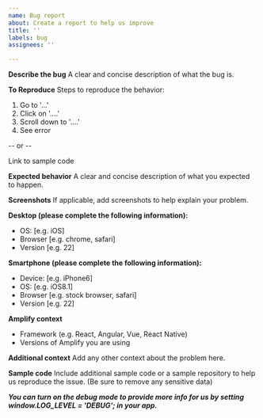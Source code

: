 ```yaml
---
name: Bug report
about: Create a report to help us improve
title: ''
labels: bug
assignees: ''

---
```


**Describe the bug**
A clear and concise description of what the bug is.

**To Reproduce**
Steps to reproduce the behavior:

1. Go to '...'
2. Click on '....'
3. Scroll down to '....'
4. See error

-- or --

Link to sample code

**Expected behavior**
A clear and concise description of what you expected to happen.

**Screenshots**
If applicable, add screenshots to help explain your problem.

**Desktop (please complete the following information):**

- OS: [e.g. iOS]
- Browser [e.g. chrome, safari]
- Version [e.g. 22]

**Smartphone (please complete the following information):**

- Device: [e.g. iPhone6]
- OS: [e.g. iOS8.1]
- Browser [e.g. stock browser, safari]
- Version [e.g. 22]

**Amplify context**
- Framework (e.g. React, Angular, Vue, React Native)
- Versions of Amplify you are using

**Additional context**
Add any other context about the problem here.

**Sample code**
Include additional sample code or a sample repository to help us reproduce the issue. (Be sure to remove any sensitive data)

**_You can turn on the debug mode to provide more info for us by setting window.LOG_LEVEL = 'DEBUG'; in your app._**